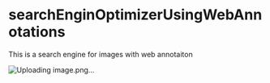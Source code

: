 # searchEnginOptimizerUsingWebAnnotations
This is a search engine  for images with web annotaiton

![Uploading image.png…]()
